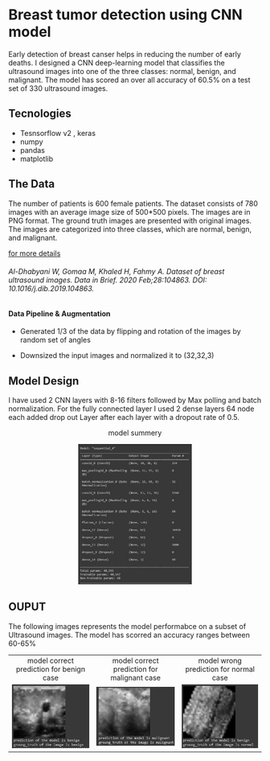 # Breast tumor detection using CNN model

 Early detection of breast canser helps in reducing the number of early deaths.
I designed a CNN deep-learning model that classifies the ultrasound images into one of the three classes: normal, benign, and malignant. The model has scored an over all accuracy of 60.5%  on a test set of 330 ultrasound images.

## Tecnologies 

- Tesnsorflow v2 , keras
- numpy
- pandas
- matplotlib

## The Data
<p>
The number of patients is 600 female patients. The dataset consists of 780 images with an average image size of 500*500 pixels. The images are in PNG format. The ground truth images are presented with original images. The images are categorized into three classes, which are normal, benign, and malignant.
</p>

[for more details](https://scholar.cu.edu.eg/?q=afahmy/pages/dataset)

###### Al-Dhabyani W, Gomaa M, Khaled H, Fahmy A. Dataset of breast ultrasound images. Data in Brief. 2020 Feb;28:104863. DOI: 10.1016/j.dib.2019.104863.

#### Data Pipeline & Augmentation
- Generated 1/3 of the data by flipping and rotation of the images by  random set of angles 

- Downsized the input images and normalized it to (32,32,3)
## Model Design 
<p>
I have used 2 CNN layers with 8-16 filters followed by Max polling and batch normalization. 
    For the fully connected layer I used 2 dense layers 64 node each added drop out Layer after each layer with a dropout rate of 0.5.
</p>
<div align="center">
    <p>
    model summery
    </p>
    <img src="results\summary.jpg" width="45%" title="model summery">
</div>

## OUPUT 

<p>
    The following images represents the model performabce on a subset of Ultrasound images. The model has scorred an accuracy ranges between 60-65% 
</p>


<div align="center" >
<table align="center"  >
  <tr align="center" >
     <td>model correct prediction for benign case</td>
     <td>model correct prediction for malignant case</td>
     <td>model wrong prediction for normal case</td>
  </tr>
  <tr align="center" >
    <td><img src="results\benign.jpg" title="benign"></td>
    <td><img src="results\malignant.jpg" title="benign"></td>
    <td><img src="results\normal.jpg" title="benign"></td>
  </tr>
 </table>
 </div>